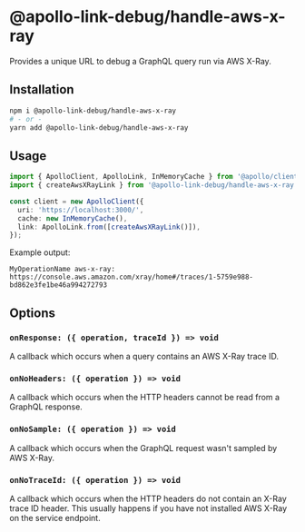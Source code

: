 # @apollo-link-debug/handle-aws-x-ray

Provides a unique URL to debug a GraphQL query run via AWS X-Ray.

## Installation

```bash
npm i @apollo-link-debug/handle-aws-x-ray
# - or -
yarn add @apollo-link-debug/handle-aws-x-ray
```

## Usage

```typescript
import { ApolloClient, ApolloLink, InMemoryCache } from '@apollo/client';
import { createAwsXRayLink } from '@apollo-link-debug/handle-aws-x-ray';

const client = new ApolloClient({
  uri: 'https://localhost:3000/',
  cache: new InMemoryCache(),
  link: ApolloLink.from([createAwsXRayLink()]),
});
```

Example output:

```text
MyOperationName aws-x-ray: https://console.aws.amazon.com/xray/home#/traces/1-5759e988-bd862e3fe1be46a994272793
```

## Options

### `onResponse: ({ operation, traceId }) => void`

A callback which occurs when a query contains an AWS X-Ray trace ID.

### `onNoHeaders: ({ operation }) => void`

A callback which occurs when the HTTP headers cannot be read from a GraphQL response.

### `onNoSample: ({ operation }) => void`

A callback which occurs when the GraphQL request wasn't sampled by AWS X-Ray.

### `onNoTraceId: ({ operation }) => void`

A callback which occurs when the HTTP headers do not contain an X-Ray trace ID
header. This usually happens if you have not installed AWS X-Ray on the service
endpoint.
